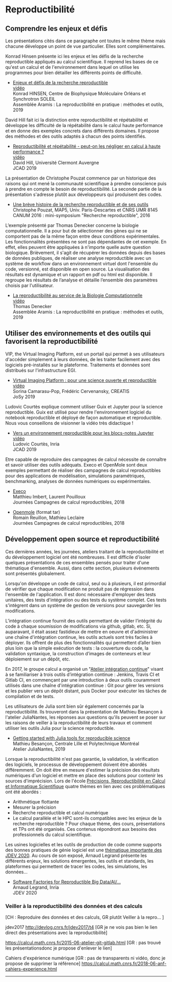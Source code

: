 # Reproductibilité

## Comprendre les enjeux et défis

Les présentations cités dans ce paragraphe ont toutes le même thème mais chacune développe un point de vue particulier. Elles sont complémentaires.

Konrad Hinsen présente ici les enjeux et les défis de la recherche reproductible appliqués au calcul scientifique. Il reprend les bases de ce qu'est un calcul et de l'environnement dans lequel on utilise les programmes pour bien détailler les différents points de difficulté.

* [Enjeux et défis de la recherche reproductible](https://indico.mathrice.fr/event/165/contribution/1/material/slides/0.pdf)  
   [vidéo](https://webcast.in2p3.fr/video/les-enjeux-et-defis-de-la-recherche-reproductible)  
Konrad HINSEN, Centre de Biophysique Moléculaire Orléans et Synchrotron SOLEIL  
Assemblée Aramis : La reproductibilité en pratique : méthodes et outils, 2019

David Hill fait ici la distinction entre reproductibilité et répétabilité et développe les difficulté de la répétabilité dans le calcul haute performance et en donne des exemples concrets dans différents domaines. Il propose des méthodes et des outils adaptés à chacun des points identifiés.

* [Reproductibilité et répétabilité - peut-on les négliger en calcul à haute performance ?](https://jcad2019.sciencesconf.org/data/2019_JCAD_Repro_Hill_vf.pdf)    
[vidéo](https://prismes.univ-toulouse.fr/player.php?code=4P8z7069&width=100%&height=100%)  
David Hill, Université Clermont Auvergne  
JCAD 2019

La présentation de Christophe Pouzat commence par un historique des raisons qui ont mené la communauté scientifique à prendre conscience puis à prendre en compte le besoin de reproductibilité. La seconde partie de la présentation s'adresse plutôt aux développeurs qui produisent des codes.

* [Une brève histoire de la recherche reproductible et de ses outils](https://calcul.math.cnrs.fr/attachments/spip/IMG/html/pouzat_20160513.html)  
Christophe Pouzat, MAP5, Univ. Paris-Descartes et CNRS UMR 8145  
CANUM 2016 : mini-symposium "Recherche reproductible", 2016

L’exemple présenté par Thomas Denecker concerne la biologie computationnelle. Il a pour but de sélectionner des gènes qui ne se comportent pas de la même façon entre deux conditions expérimentales. Les fonctionnalités présentées ne sont pas dépendantes de cet exemple. En effet, elles peuvent être appliquées à n'importe quelle autre question biologique. Brièvement, il s'agit de récupérer les données depuis des bases de données publiques, de réaliser une analyse reproductible avec un système de workflow dans un environnement virtuel dont l'ensemble du code, versionné, est disponible en open source. La visualisation des résultats est dynamique et un rapport en pdf ou html est disponible. Il regroupe les résultats de l’analyse et détaille l’ensemble des paramètres choisis par l'utilisateur.
* [La reproductibilité au service de la Biologie Computationnelle](https://aramis.resinfo.org/wiki/lib/exe/fetch.php?media=pleniaires:aramis2019_denecker.pdf)  
[vidéo](https://webcast.in2p3.fr/video/la-reproductibilite-au-service-de-la-biologie-computationnelle)  
Thomas Denecker  
Assemblée Aramis : La reproductibilité en pratique : méthodes et outils, 2019

## Utiliser des environnements et des outils qui favorisent la reproductibilité

VIP, the Virtual Imaging Platform, est un portail qui permet à ses utilisateurs d'accéder simplement à leurs données, de les traiter facilement avec des logiciels pré-installés sur le plateforme. Traitements et données sont distribués sur l'infrastructure EGI. 

* [Virtual Imaging Platform : pour une science ouverte et reproductible](https://indico.mathrice.fr/event/165/contribution/8/material/slides/0.pdf)  
[vidéo](https://webcast.in2p3.fr/video/la-plateforme-web-virtual-imaging-platform-pour-une-science-ouverte-et-reproductible)  
Sorina Camarasu-Pop, Frédéric Cervenansky, CREATIS  
JoSy 2019
     
Ludovic Courtès explique comment utiliser Guix et Jupyter pour la science reproductible.  Guix est utilisé pour rendre l'environnement logiciel du notebook reproductible et déployé de façon automatique et reproductible. Nous vous conseillons de visionner la vidéo très didactique !

* [Vers un environnement reproductible pour les blocs-notes Jupyter](https://jcad2019.sciencesconf.org/data/talkLCourtes.pdf)  
[vidéo](https://prismes.univ-toulouse.fr/player.php?code=s5cfr0Ue&width=100%&height=100%)  
Ludovic Courtès, Inria  
JCAD 2019

Etre capable de reproduire des campagnes de calcul nécessite de connaître et savoir utiliser des outils adéquats. Execo et OpenMole sont deux exemples permettant de réaliser des campagnes de calcul reproductibles pour des applications de modélisation, simulations paramétriques, benchmarking, analyses de données numériques ou expérimentales.

* [Execo](https://calcul.math.cnrs.fr/attachments/spip/IMG/pdf/2018-ExecoExpeNum.pdf)  
Matthieu Imbert, Laurent Pouilloux  
Journées Campagnes de calcul reproductibles, 2018

* [Openmole](https://calcul.math.cnrs.fr/attachments/spip/IMG/tar/openmole.tar) (format tar)  
Romain Reuillon, Mathieu Leclaire  
Journées Campagnes de calcul reproductibles, 2018


## Développement open source et reproductibilité

Ces dernières années, les journées, ateliers traitant de la reproductibilité et du développement logiciel ont été nombreuses. Il est difficile d'isoler quelques présentations de ces ensembles pensés pour traiter d'une thématique d'ensemble. Aussi, dans cette section, plusieurs événements sont présentés globalement.

Lorsqu'on développe un code de calcul, seul ou à plusieurs, il est primordial de vérifier que chaque modification ne produit pas de régression dans l'ensemble de l'application. Il est donc nécessaire d'employer des tests unitaires, des tests d'intégration ou des tests du système complet. Ces tests s'intègrent dans un système de gestion de versions pour sauvegarder les modifications.

L’intégration continue fournit des outils permettant de valider l’intégrité du code à chaque soumission de modifications via github, gitlab, etc. Si, auparavant, il était assez fastidieux de mettre en oeuvre et d'administrer une chaîne d'intégration continue, les outils actuels sont très faciles à déployer. Ils offrent de plus des fonctionnalités qui permettent d’aller bien plus loin que la simple exécution de tests : la couverture du code, la validation syntaxique, la construction d’images de conteneurs et leur déploiement sur un dépôt, etc.

En 2017, le groupe calcul a organisé un "[Atelier intégration continue](https://calcul.math.cnrs.fr/2017-05-atelier-integration-continue.html)" visant à se familiariser à trois outils d’intégration continue : Jenkins, Travis CI et Gitlab CI, en commençant par une introduction à deux outils couramment utilisés dans une chaîne d'intégration continue : Git pour gérer les versions et les publier vers un dépôt distant, puis Docker pour exécuter les tâches de compilation et de tests.

Les utilisateurs de Julia sont bien sûr également concernés par la reproductibilité. Ils trouveront dans la présentation de Mathieu Besançon à l'atelier JuliaNantes, les réponses aux questions qu'ils peuvent se poser sur les raisons de veiller à la reproductibilité de leurs travaux et comment utiliser les outils Julia pour la science reproductible.

* [Getting started with Julia tools for reproducible science](http://matbesancon.github.io/slides/JuliaNantes/JuliaTools#/10)    
    Mathieu Besançon, Centrale Lille et Polytechnique Montréal  
    Atelier JuliaNantes, 2019

Lorsque la reproductibilité n'est pas garantie, la validation, la vérification des logiciels, le processus de développement doivent être abordés différemment. On doit être en mesure d'estimer la précision des résultats numériques d'un logiciel et mettre en place des solutions pour contenir les sources d'imprécision. Lors de l'école [Précisions, Reproductibilité en Calcul et Informatique Scientifique](https://precis.sciencesconf.org/) quatre thèmes en lien avec ces problématiques ont été abordés :
- Arithmétique flottante
- Mesurer la précision
- Recherche reproductible et calcul numérique
- Le calcul parallèle et le HPC sont-ils compatibles avec les enjeux de la recherche reproductible ?
Pour chaque thème, des cours, présentations et TPs ont été organisés. Ces contenus répondront aux besoins des professionnels du calcul scientifique. 

Les usines logicielles et les outils de production de code comme supports des bonnes pratiques de génie logiciel est une [thématique importante des JDEV 2020](http://devlog.cnrs.fr/jdev2020/t4). 
Au cours de son exposé,  Arnaud Legrand présente les différents enjeux, les solutions émergentes, les outils et standards, les plateformes qui permettent de tracer les codes, les simulations, les données...

* [Software Factories for Reproductible Big Data/AI/…](http://devlog.cnrs.fr/_media/jdev2020/t4_pleniere_arnaud_legrand_20_07_10_jdev.pdf?id=jdev2020%3At4&cache=cache)  
Arnaud Legrand, Inria  
JDEV 2020


### Veiller à la reproductibilité des données et des calculs

[CH : Reproduire des données et des calculs, GR plutôt Veiller à la repro... ]

jdev2017
http://devlog.cnrs.fr/jdev2017/t4
[GR je ne vois pas bien le lien direct des présentations avec la reproductibilité]

https://calcul.math.cnrs.fr/2015-06-atelier-git-gitlab.html
[GR : pas trouvé les présentationsdonc je propose d'enlever le lien]

Cahiers d'expérience numérique [GR : pas de transparents ni vidéo, donc je propose de supprimer la référence]
https://calcul.math.cnrs.fr/2018-06-anf-cahiers-experience.html

--------------------------

